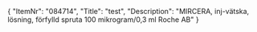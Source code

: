 {
  "ItemNr": "084714",
  "Title": "test",
  "Description": "MIRCERA, inj-vätska, lösning, förfylld spruta 100 mikrogram/0,3 ml Roche AB"
}
